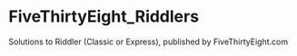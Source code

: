 # FiveThirtyEight_Riddlers
Solutions to Riddler (Classic or Express), published by FiveThirtyEight.com
